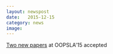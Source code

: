 ```yaml
---
layout: newspost
date:   2015-12-15
category: news
image: 
---
```


[Two new papers]({{"/publications"|relative_url}}) at OOPSLA'15 accepted